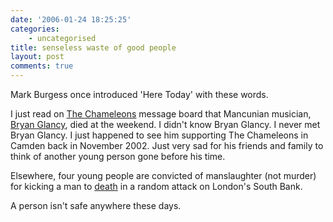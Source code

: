 ```yaml
---
date: '2006-01-24 18:25:25'
categories:
    - uncategorised
title: senseless waste of good people
layout: post
comments: true
---
```

Mark Burgess once introduced 'Here Today' with these words.

I just read on [The Chameleons](http://www.thechameleons.com/) message
board that Mancunian musician, [Bryan
Glancy](http://www.music-dash.co.uk/news/news.asp?item=1283), died at
the weekend. I didn't know Bryan Glancy. I never met Bryan Glancy. I
just happened to see him supporting The Chameleons in Camden back in
November 2002. Just very sad for his friends and family to think of
another young person gone before his time.

Elsewhere, four young people are convicted of manslaughter (not murder)
for kicking a man to
[death](http://news.bbc.co.uk/2/hi/uk_news/england/london/4637382.stm)
in a random attack on London's South Bank.

A person isn't safe anywhere these days.
